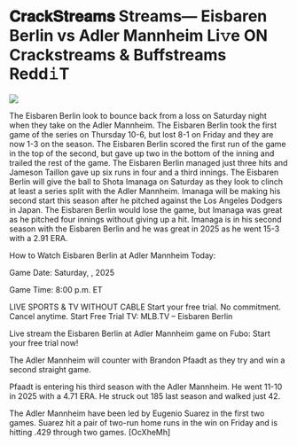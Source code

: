 # 𝐂𝐫𝐚𝐜𝐤𝐒𝐭𝐫𝐞𝐚𝐦𝐬 Streams— Eisbaren Berlin vs Adler Mannheim Li𝚟e ON Crackstreams & Buffstreams Redd𝚒T  
  
  
[![](https://i.imgur.com/qSNzIqt.png)](https://movie.rssnews.media/DRZzCwV.php)  
  
The Eisbaren Berlin look to bounce back from a loss on Saturday night when they take on the Adler Mannheim. The Eisbaren Berlin took the first game of the series on Thursday 10-6, but lost 8-1 on Friday and they are now 1-3 on the season. The Eisbaren Berlin scored the first run of the game in the top of the second, but gave up two in the bottom of the inning and trailed the rest of the game. The Eisbaren Berlin managed just three hits and Jameson Taillon gave up six runs in four and a third innings. The Eisbaren Berlin will give the ball to Shota Imanaga on Saturday as they look to clinch at least a series split with the Adler Mannheim. Imanaga will be making his second start this season after he pitched against the Los Angeles Dodgers in Japan. The Eisbaren Berlin would lose the game, but Imanaga was great as he pitched four innings without giving up a hit. Imanaga is in his second season with the Eisbaren Berlin and he was great in 2025 as he went 15-3 with a 2.91 ERA.

How to Watch Eisbaren Berlin at Adler Mannheim Today:

Game Date: Saturday, , 2025

Game Time: 8:00 p.m. ET

LIVE SPORTS & TV WITHOUT CABLE
Start your free trial. No commitment. Cancel anytime.
Start Free Trial
TV: MLB.TV – Eisbaren Berlin

Live stream the Eisbaren Berlin at Adler Mannheim game on Fubo: Start your free trial now!

The Adler Mannheim will counter with Brandon Pfaadt as they try and win a second straight game.

Pfaadt is entering his third season with the Adler Mannheim. He went 11-10 in 2025 with a 4.71 ERA. He struck out 185 last season and walked just 42.

The Adler Mannheim have been led by Eugenio Suarez in the first two games. Suarez hit a pair of two-run home runs in the win on Friday and is hitting .429 through two games. [OcXheMh]